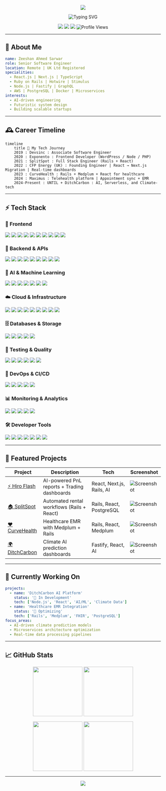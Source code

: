 <p align="center">
  <img src="https://capsule-render.vercel.app/api?type=waving&color=0:00f5ff,100:ff00ff&height=250&section=header&text=Zeeshan%20Ahmed%20Sarwar&fontSize=45&fontColor=ffffff&animation=fadeIn&fontAlignY=40"/>
</p>

<p align="center">
  <img src="https://readme-typing-svg.herokuapp.com?font=Orbitron&size=30&pause=1000&color=00F5FF,FF00FF&center=true&vCenter=true&width=1000&lines=🚀+Senior+AI+Software+Engineer;React+•+Next.js+•+Typescript+•+Rails+•+Node+•+Python;AI+•+LLM+•+MCP+•+Building+the+Future+with+Code;Full-Stack+•+Cloud+•+Microservices" alt="Typing SVG" />
</p>

<p align="center">
  <a href="mailto:zeshanahmedoff@gmail.com"><img src="https://img.shields.io/badge/Email-Contact-blue?style=for-the-badge&logo=gmail"/></a>
  <a href="https://www.linkedin.com/in/expert-fullstack-webdeveloper/"><img src="https://img.shields.io/badge/LinkedIn-Profile-0A66C2?style=for-the-badge&logo=linkedin"/></a>
  <a href="https://drive.google.com/file/d/your-resume-id/view"><img src="https://img.shields.io/badge/Resume-Download-red?style=for-the-badge&logo=adobeacrobatreader"/></a>
  <img src="https://komarev.com/ghpvc/?username=ZeeshanAhmedoff1997&style=for-the-badge&color=blueviolet" alt="Profile Views"/>
</p>

---

## 🌌 About Me

```yaml
name: Zeeshan Ahmed Sarwar
role: Senior Software Engineer
location: Remote | UK Ltd Registered
specialities:
  - React.js | Next.js | TypeScript
  - Ruby on Rails | Hotwire | Stimulus
  - Node.js | Fastify | GraphQL
  - AWS | PostgreSQL | Docker | Microservices
interests:
  - AI-driven engineering
  - Futuristic system design
  - Building scalable startups
```

---

## 🕰 Career Timeline

```mermaid
timeline
    title 🚀 My Tech Journey
    2019 : Devsinc : Associate Software Engineer
    2020 : Exponento : Frontend Developer (WordPress / Node / PHP)
    2021 : SplitSpot : Full Stack Engineer (Rails + React)
    2022 : CFP Energy (UK) : Founding Engineer | React → Next.js Migration | Real-time dashboards
    2023 : CurveHealth : Rails + Medplum + React for healthcare
    2024 : Maximus : Telehealth platform | Appointment sync + EMR
    2024-Present : UNTIL + DitchCarbon : AI, Serverless, and Climate-tech
```

---

## ⚡ Tech Stack

### 🎨 Frontend

<img src="https://img.shields.io/badge/React-20232A?style=for-the-badge&logo=react&logoColor=61DAFB"/>
<img src="https://img.shields.io/badge/Next.js-000000?style=for-the-badge&logo=nextdotjs"/>
<img src="https://img.shields.io/badge/TypeScript-007ACC?style=for-the-badge&logo=typescript&logoColor=white"/>
<img src="https://img.shields.io/badge/JavaScript-F7DF1E?style=for-the-badge&logo=javascript&logoColor=black"/>
<img src="https://img.shields.io/badge/Tailwind_CSS-38B2AC?style=for-the-badge&logo=tailwind-css&logoColor=white"/>
<img src="https://img.shields.io/badge/Redux-593D88?style=for-the-badge&logo=redux&logoColor=white"/>
<img src="https://img.shields.io/badge/React_Query-FF4154?style=for-the-badge&logo=react-query&logoColor=white"/>
<img src="https://img.shields.io/badge/Vite-646CFF?style=for-the-badge&logo=vite&logoColor=white"/>
<img src="https://img.shields.io/badge/Webpack-8DD6F9?style=for-the-badge&logo=webpack&logoColor=black"/>
<img src="https://img.shields.io/badge/Storybook-FF4785?style=for-the-badge&logo=storybook&logoColor=white"/>

### 🔧 Backend & APIs

<img src="https://img.shields.io/badge/Ruby_on_Rails-CC0000?style=for-the-badge&logo=ruby-on-rails&logoColor=white"/>
<img src="https://img.shields.io/badge/Node.js-339933?style=for-the-badge&logo=node.js&logoColor=white"/>
<img src="https://img.shields.io/badge/Fastify-000000?style=for-the-badge&logo=fastify"/>
<img src="https://img.shields.io/badge/Express.js-000000?style=for-the-badge&logo=express&logoColor=white"/>
<img src="https://img.shields.io/badge/NestJS-E0234E?style=for-the-badge&logo=nestjs&logoColor=white"/>
<img src="https://img.shields.io/badge/GraphQL-E10098?style=for-the-badge&logo=graphql&logoColor=white"/>
<img src="https://img.shields.io/badge/REST_API-02569B?style=for-the-badge&logo=swagger&logoColor=white"/>
<img src="https://img.shields.io/badge/Turbo-5CD8E5?style=for-the-badge&logo=hotwire&logoColor=white"/>
<img src="https://img.shields.io/badge/Stimulus-77E8B9?style=for-the-badge&logo=hotwire&logoColor=black"/>

### 🤖 AI & Machine Learning

<img src="https://img.shields.io/badge/OpenAI-412991?style=for-the-badge&logo=openai&logoColor=white"/>
<img src="https://img.shields.io/badge/Large_Language_Models-FF6B6B?style=for-the-badge&logo=openai&logoColor=white"/>
<img src="https://img.shields.io/badge/Model_Context_Protocol-00D4AA?style=for-the-badge&logo=openai&logoColor=white"/>
<img src="https://img.shields.io/badge/Machine_Learning-FF6B35?style=for-the-badge&logo=python&logoColor=white"/>
<img src="https://img.shields.io/badge/Neural_Networks-8A2BE2?style=for-the-badge&logo=python&logoColor=white"/>
<img src="https://img.shields.io/badge/Computer_Vision-00CED1?style=for-the-badge&logo=opencv&logoColor=white"/>
<img src="https://img.shields.io/badge/Natural_Language_Processing-FF69B4?style=for-the-badge&logo=python&logoColor=white"/>

### ☁️ Cloud & Infrastructure

<img src="https://img.shields.io/badge/AWS-232F3E?style=for-the-badge&logo=amazon-aws&logoColor=white"/>
<img src="https://img.shields.io/badge/Google_Cloud-4285F4?style=for-the-badge&logo=google-cloud&logoColor=white"/>
<img src="https://img.shields.io/badge/Azure-0078D4?style=for-the-badge&logo=microsoft-azure&logoColor=white"/>
<img src="https://img.shields.io/badge/Vercel-000000?style=for-the-badge&logo=vercel&logoColor=white"/>
<img src="https://img.shields.io/badge/Heroku-430098?style=for-the-badge&logo=heroku&logoColor=white"/>
<img src="https://img.shields.io/badge/Netlify-00C7B7?style=for-the-badge&logo=netlify&logoColor=white"/>
<img src="https://img.shields.io/badge/Docker-2496ED?style=for-the-badge&logo=docker&logoColor=white"/>
<img src="https://img.shields.io/badge/Kubernetes-326CE5?style=for-the-badge&logo=kubernetes&logoColor=white"/>
<img src="https://img.shields.io/badge/Terraform-623CE4?style=for-the-badge&logo=terraform&logoColor=white"/>

### 🗄️ Databases & Storage

<img src="https://img.shields.io/badge/PostgreSQL-316192?style=for-the-badge&logo=postgresql&logoColor=white"/>
<img src="https://img.shields.io/badge/MongoDB-4EA94B?style=for-the-badge&logo=mongodb&logoColor=white"/>
<img src="https://img.shields.io/badge/Redis-DC382D?style=for-the-badge&logo=redis&logoColor=white"/>
<img src="https://img.shields.io/badge/Supabase-181818?style=for-the-badge&logo=supabase&logoColor=white"/>
<img src="https://img.shields.io/badge/AWS_S3-569A31?style=for-the-badge&logo=amazon-s3&logoColor=white"/>

### 🧪 Testing & Quality

<img src="https://img.shields.io/badge/Jest-C21325?style=for-the-badge&logo=jest&logoColor=white"/>
<img src="https://img.shields.io/badge/Cypress-17202C?style=for-the-badge&logo=cypress&logoColor=white"/>
<img src="https://img.shields.io/badge/Playwright-2EAD33?style=for-the-badge&logo=playwright&logoColor=white"/>
<img src="https://img.shields.io/badge/RSpec-FF0000?style=for-the-badge&logo=ruby&logoColor=white"/>
<img src="https://img.shields.io/badge/React_Testing_Library-E33332?style=for-the-badge&logo=testing-library&logoColor=white"/>
<img src="https://img.shields.io/badge/Mocha-8D6748?style=for-the-badge&logo=mocha&logoColor=white"/>

### 🔄 DevOps & CI/CD

<img src="https://img.shields.io/badge/GitHub_Actions-2088FF?style=for-the-badge&logo=github-actions&logoColor=white"/>
<img src="https://img.shields.io/badge/GitLab_CI-FCA326?style=for-the-badge&logo=gitlab&logoColor=white"/>
<img src="https://img.shields.io/badge/Jenkins-D24939?style=for-the-badge&logo=jenkins&logoColor=white"/>
<img src="https://img.shields.io/badge/CircleCI-343434?style=for-the-badge&logo=circleci&logoColor=white"/>
<img src="https://img.shields.io/badge/AWS_CodePipeline-FF9900?style=for-the-badge&logo=amazon-aws&logoColor=white"/>

### 📊 Monitoring & Analytics

<img src="https://img.shields.io/badge/Sentry-362D59?style=for-the-badge&logo=sentry&logoColor=white"/>
<img src="https://img.shields.io/badge/Datadog-632CA6?style=for-the-badge&logo=datadog&logoColor=white"/>
<img src="https://img.shields.io/badge/Grafana-F46800?style=for-the-badge&logo=grafana&logoColor=white"/>
<img src="https://img.shields.io/badge/Splunk-000000?style=for-the-badge&logo=splunk&logoColor=white"/>
<img src="https://img.shields.io/badge/PostHog-000000?style=for-the-badge&logo=posthog&logoColor=white"/>

### 🛠️ Developer Tools

<img src="https://img.shields.io/badge/Git-F05032?style=for-the-badge&logo=git&logoColor=white"/>
<img src="https://img.shields.io/badge/Postman-FF6C37?style=for-the-badge&logo=postman&logoColor=white"/>
<img src="https://img.shields.io/badge/Swagger-85EA2D?style=for-the-badge&logo=swagger&logoColor=black"/>
<img src="https://img.shields.io/badge/Zapier-FF4A00?style=for-the-badge&logo=zapier&logoColor=white"/>
<img src="https://img.shields.io/badge/Stripe-008CDD?style=for-the-badge&logo=stripe&logoColor=white"/>
<img src="https://img.shields.io/badge/Prisma-2D3748?style=for-the-badge&logo=prisma&logoColor=white"/>
<img src="https://img.shields.io/badge/Apollo_Client-311C87?style=for-the-badge&logo=apollo-graphql&logoColor=white"/>

---

## 💼 Featured Projects

| Project             | Description                                 | Tech                      | Screenshot                                                              |
| ------------------- | ------------------------------------------- | ------------------------- | ----------------------------------------------------------------------- |
| [⚡ Hiro Flash](#)  | AI-powered PnL reports + Trading dashboards | React, Next.js, Rails, AI | ![Screenshot](https://via.placeholder.com/400x200.png?text=Hiro+Flash)  |
| [🏠 SplitSpot](#)   | Automated rental workflows (Rails + React)  | Rails, React, PostgreSQL  | ![Screenshot](https://via.placeholder.com/400x200.png?text=SplitSpot)   |
| [❤️ CurveHealth](#) | Healthcare EMR with Medplum + Rails         | Rails, React, Medplum     | ![Screenshot](https://via.placeholder.com/400x200.png?text=CurveHealth) |
| [🌍 DitchCarbon](#) | Climate AI prediction dashboards            | Fastify, React, AI        | ![Screenshot](https://via.placeholder.com/400x200.png?text=DitchCarbon) |

---

## 🎯 Currently Working On

```yaml
projects:
  - name: 'DitchCarbon AI Platform'
    status: '🚀 In Development'
    tech: ['Node.js', 'React', 'AI/ML', 'Climate Data']
  - name: 'Healthcare EMR Integration'
    status: '🔧 Optimizing'
    tech: ['Rails', 'Medplum', 'FHIR', 'PostgreSQL']
focus_areas:
  - AI-driven climate prediction models
  - Microservices architecture optimization
  - Real-time data processing pipelines
```

---

## 📈 GitHub Stats

<p align="center">
  <img src="https://github-readme-stats.vercel.app/api?username=ZeeshanAhmedoff1997&show_icons=true&theme=radical&include_all_commits=true&count_private=true" height="160"/>
  <img src="https://github-readme-streak-stats.herokuapp.com/?user=ZeeshanAhmedoff1997&theme=radical" height="160"/>
</p>

<p align="center">
  <img src="https://github-readme-stats.vercel.app/api/top-langs/?username=ZeeshanAhmedoff1997&layout=compact&theme=radical&langs_count=10" height="160"/>
  <img src="https://github-readme-activity-graph.vercel.app/graph?username=ZeeshanAhmedoff1997&theme=redical&hide_border=true" height="160"/>
</p>

---

<p align="center">
  <img src="https://capsule-render.vercel.app/api?type=waving&color=0:ff00ff,100:00f5ff&height=150&section=footer"/>
</p>
